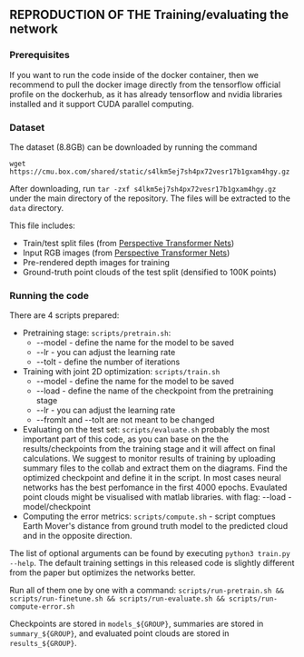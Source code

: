 ## REPRODUCTION OF THE Training/evaluating the network

### Prerequisites  
If you want to run the code inside of the docker container, then we recommend to pull the docker image directly from the tensorflow official profile on the dockerhub, as it has already tensorflow and nvidia libraries installed and it support CUDA parallel computing.


### Dataset  
The dataset (8.8GB) can be downloaded by running the command
```
wget https://cmu.box.com/shared/static/s4lkm5ej7sh4px72vesr17b1gxam4hgy.gz
```
After downloading, run `tar -zxf s4lkm5ej7sh4px72vesr17b1gxam4hgy.gz` under the main directory of the repository. The files will be extracted to the `data` directory.  

This file includes:
- Train/test split files (from [Perspective Transformer Nets](https://github.com/xcyan/nips16_PTN))
- Input RGB images (from [Perspective Transformer Nets](https://github.com/xcyan/nips16_PTN))
- Pre-rendered depth images for training
- Ground-truth point clouds of the test split (densified to 100K points)


### Running the code  
There are 4 scripts prepared:
- Pretraining stage: `scripts/pretrain.sh`:
  - --model - define the name for the model to be saved
  - --lr - you can adjust the learning rate
  - --toIt - define the number of iterations 
- Training with joint 2D optimization: `scripts/train.sh`
  - --model - define the name for the model to be saved
  - --load - define the name of the checkpoint from the pretraining stage
  - --lr - you can adjust the learning rate
  - --fromIt and --toIt are not meant to be changed
- Evaluating on the test set: `scripts/evaluate.sh`
 probably the most important part of this code, as you can base on the the results/checkpoints from the training stage and it will affect on final calculations. We suggest to monitor results of training by uploading summary files to the collab and extract them on the diagrams. Find the optimized checkpoint and define it in the script. In most cases neural networks has the best perfomance in the first 4000 epochs. Evaulated point clouds might be visualised with matlab libraries.
  with flag:
    --load - model/checkpoint
- Computing the error metrics: `scripts/compute.sh` - script comptues Earth Mover's distance from ground truth model to the predicted cloud and in the opposite direction.

The list of optional arguments can be found by executing `python3 train.py --help`. The default training settings in this released code is slightly different from the paper but optimizes the networks better.
  

Run all of them one by one with a command: `scripts/run-pretrain.sh && scripts/run-finetune.sh && scripts/run-evaluate.sh && scripts/run-compute-error.sh` 

Checkpoints are stored in `models_${GROUP}`, summaries are stored in `summary_${GROUP}`, and evaluated point clouds are stored in `results_${GROUP}`.  







